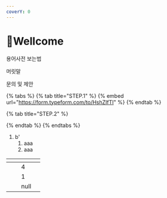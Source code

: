 ```yaml
---
coverY: 0
---
```


# Wellcome

용어사전 보는법

머릿말

문의 및 제안

{% tabs %}
{% tab title="STEP.1" %}
{% embed url="https://form.typeform.com/to/HshZIfTI" %}
{% endtab %}

{% tab title="STEP.2" %}

{% endtab %}
{% endtabs %}

1. b'
   1. aaa
   2. aaa

<table><thead><tr><th></th><th data-type="users" data-multiple></th><th data-type="rating" data-max="5"></th><th data-type="select"></th></tr></thead><tbody><tr><td></td><td></td><td>4</td><td></td></tr><tr><td></td><td></td><td>1</td><td></td></tr><tr><td></td><td></td><td>null</td><td></td></tr></tbody></table>
